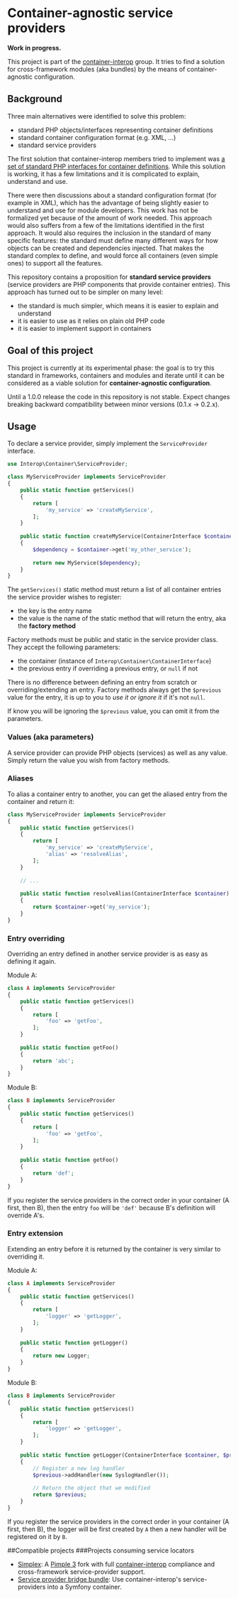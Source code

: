 # Container-agnostic service providers

**Work in progress.**

This project is part of the [container-interop](https://github.com/container-interop/container-interop) group. It tries to find a solution for cross-framework modules (aka bundles) by the means of container-agnostic configuration.

## Background

Three main alternatives were identified to solve this problem:

- standard PHP objects/interfaces representing container definitions
- standard container configuration format (e.g. XML, …)
- standard service providers

The first solution that container-interop members tried to implement was [a set of standard PHP interfaces for container definitions](https://github.com/container-interop/definition-interop). While this solution is working, it has a few limitations and it is complicated to explain, understand and use.

There were then discussions about a standard configuration format (for example in XML), which has the advantage of being slightly easier to understand and use for module developers. This work has not be formalized yet because of the amount of work needed. This approach would also suffers from a few of the limitations identified in the first approach. It would also requires the inclusion in the standard of many specific features: the standard must define many different ways for how objects can be created and dependencies injected. That makes the standard complex to define, and would force all containers (even simple ones) to support all the features.

This repository contains a proposition for **standard service providers** (service providers are PHP components that provide container entries). This approach has turned out to be simpler on many level:

- the standard is much simpler, which means it is easier to explain and understand
- it is easier to use as it relies on plain old PHP code
- it is easier to implement support in containers

## Goal of this project

This project is currently at its experimental phase: the goal is to try this standard in frameworks, containers and modules and iterate until it can be considered as a viable solution for **container-agnostic configuration**.

Until a 1.0.0 release the code in this repository is not stable. Expect changes breaking backward compatibility between minor versions (0.1.x -> 0.2.x).

## Usage

To declare a service provider, simply implement the `ServiceProvider` interface.

```php
use Interop\Container\ServiceProvider;

class MyServiceProvider implements ServiceProvider
{
    public static function getServices()
    {
        return [
            'my_service' => 'createMyService',
        ];
    }
    
    public static function createMyService(ContainerInterface $container, $previous = null)
    {
        $dependency = $container->get('my_other_service');
    
        return new MyService($dependency);
    }
}
```

The `getServices()` static method must return a list of all container entries the service provider wishes to register:

- the key is the entry name
- the value is the name of the static method that will return the entry, aka the **factory method**

Factory methods must be public and static in the service provider class. They accept the following parameters:

- the container (instance of `Interop\Container\ContainerInterface`)
- the previous entry if overriding a previous entry, or `null` if not

There is no difference between defining an entry from scratch or overriding/extending an entry. Factory methods always get the `$previous` value for the entry, it is up to you to *use it or ignore it* if it's not `null`.

If know you will be ignoring the `$previous` value, you can omit it from the parameters.

### Values (aka parameters)

A service provider can provide PHP objects (services) as well as any value. Simply return the value you wish from factory methods.

### Aliases

To alias a container entry to another, you can get the aliased entry from the container and return it:

```php
class MyServiceProvider implements ServiceProvider
{
    public static function getServices()
    {
        return [
            'my_service' => 'createMyService',
            'alias' => 'resolveAlias',
        ];
    }
    
    // ...
    
    public static function resolveAlias(ContainerInterface $container)
    {
        return $container->get('my_service');
    }
}
```

### Entry overriding

Overriding an entry defined in another service provider is as easy as defining it again.

Module A:

```php
class A implements ServiceProvider
{
    public static function getServices()
    {
        return [
            'foo' => 'getFoo',
        ];
    }
    
    public static function getFoo()
    {
        return 'abc';
    }
}
```

Module B:

```php
class B implements ServiceProvider
{
    public static function getServices()
    {
        return [
            'foo' => 'getFoo',
        ];
    }
    
    public static function getFoo()
    {
        return 'def';
    }
}
```

If you register the service providers in the correct order in your container (A first, then B), then the entry `foo` will be `'def'` because B's definition will override A's.

### Entry extension

Extending an entry before it is returned by the container is very similar to overriding it.

Module A:

```php
class A implements ServiceProvider
{
    public static function getServices()
    {
        return [
            'logger' => 'getLogger',
        ];
    }
    
    public static function getLogger()
    {
        return new Logger;
    }
}
```

Module B:

```php
class B implements ServiceProvider
{
    public static function getServices()
    {
        return [
            'logger' => 'getLogger',
        ];
    }
    
    public static function getLogger(ContainerInterface $container, $previous = null)
    {
        // Register a new log handler
        $previous->addHandler(new SyslogHandler());
    
        // Return the object that we modified
        return $previous;
    }
}
```

If you register the service providers in the correct order in your container (A first, then B), the logger will be first created by `A` then a new handler will be registered on it by `B`.

##Compatible projects
###Projects consuming service locators

- [Simplex](https://github.com/mnapoli/simplex): A [Pimple 3](https://github.com/silexphp/Pimple) fork with full [container-interop](https://github.com/container-interop/container-interop) compliance and cross-framework service-provider support.
- [Service provider bridge bundle](https://github.com/thecodingmachine/service-provider-bridge-bundle): Use container-interop's service-providers into a Symfony container.

